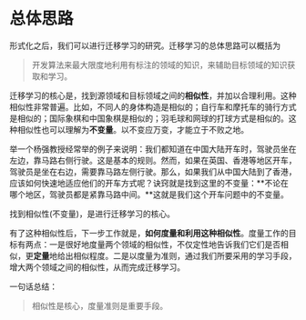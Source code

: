 # 总体思路

形式化之后，我们可以进行迁移学习的研究。迁移学习的总体思路可以概括为

> 开发算法来最大限度地利用有标注的领域的知识，来辅助目标领域的知识获取和学习。

迁移学习的核心是，找到源领域和目标领域之间的**相似性**，并加以合理利用。这种相似性非常普遍。比如，不同人的身体构造是相似的；自行车和摩托车的骑行方式是相似的；国际象棋和中国象棋是相似的；羽毛球和网球的打球方式是相似的。这种相似性也可以理解为**不变量**。以不变应万变，才能立于不败之地。

举一个杨强教授经常举的例子来说明：我们都知道在中国大陆开车时，驾驶员坐在左边，靠马路右侧行驶。这是基本的规则。然而，如果在英国、香港等地区开车，驾驶员是坐在右边，需要靠马路左侧行驶。那么，如果我们从中国大陆到了香港，应该如何快速地适应他们的开车方式呢？诀窍就是找到这里的不变量：**不论在哪个地区，驾驶员都是紧靠马路中间。**这就是我们这个开车问题中的不变量。

找到相似性(不变量)，是进行迁移学习的核心。

有了这种相似性后，下一步工作就是，**如何度量和利用这种相似性**。度量工作的目标有两点：一是很好地度量两个领域的相似性，不仅定性地告诉我们它们是否相似，更**定量**地给出相似程度。二是以度量为准则，通过我们所要采用的学习手段，增大两个领域之间的相似性，从而完成迁移学习。

一句话总结：

> 相似性是核心，度量准则是重要手段。